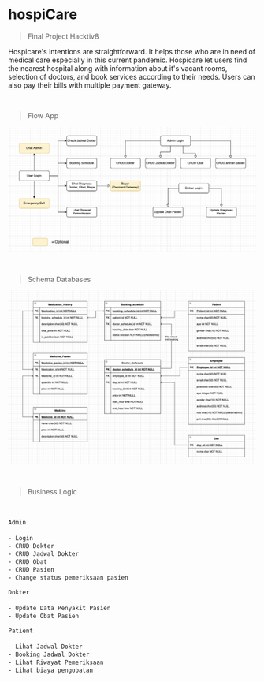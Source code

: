 # hospiCare
> Final Project Hacktiv8

Hospicare's intentions are straightforward. It helps those who are in need of medical care especially in this current pandemic. Hospicare let users find the nearest hospital along with information about it's vacant rooms, selection of doctors, and book services according to their needs. Users can also pay their bills with multiple payment gateway.

<br>

> Flow App

![Alt text](server/images/flow.png "Flow application")

<br>

> Schema Databases

![Alt text](server/images/schema.png "Schema Database")

<br>

> Business Logic

<br>

```
Admin

- Login
- CRUD Dokter
- CRUD Jadwal Dokter
- CRUD Obat
- CRUD Pasien
- Change status pemeriksaan pasien
```

```
Dokter

- Update Data Penyakit Pasien
- Update Obat Pasien
```

```
Patient

- Lihat Jadwal Dokter
- Booking Jadwal Dokter
- Lihat Riwayat Pemeriksaan 
- Lihat biaya pengobatan
```
